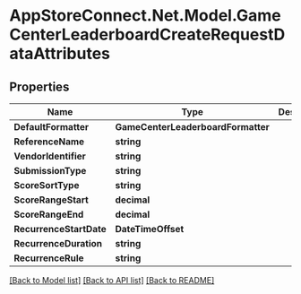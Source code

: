 # AppStoreConnect.Net.Model.GameCenterLeaderboardCreateRequestDataAttributes

## Properties

Name | Type | Description | Notes
------------ | ------------- | ------------- | -------------
**DefaultFormatter** | **GameCenterLeaderboardFormatter** |  | 
**ReferenceName** | **string** |  | 
**VendorIdentifier** | **string** |  | 
**SubmissionType** | **string** |  | 
**ScoreSortType** | **string** |  | 
**ScoreRangeStart** | **decimal** |  | [optional] 
**ScoreRangeEnd** | **decimal** |  | [optional] 
**RecurrenceStartDate** | **DateTimeOffset** |  | [optional] 
**RecurrenceDuration** | **string** |  | [optional] 
**RecurrenceRule** | **string** |  | [optional] 

[[Back to Model list]](../README.md#documentation-for-models) [[Back to API list]](../README.md#documentation-for-api-endpoints) [[Back to README]](../README.md)

